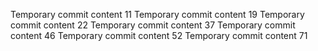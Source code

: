 Temporary commit content 11
Temporary commit content 19
Temporary commit content 22
Temporary commit content 37
Temporary commit content 46
Temporary commit content 52
Temporary commit content 71
